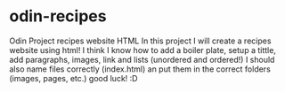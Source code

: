 # odin-recipes
Odin Project recipes website HTML
In this project I will create a recipes website using html!
I think I know how to add a boiler plate, setup a tittle, add paragraphs, images, link and lists (unordered  and ordered!) I should also name files correctly (index.html) an put them in the correct folders (images, pages, etc.)
good luck! :D